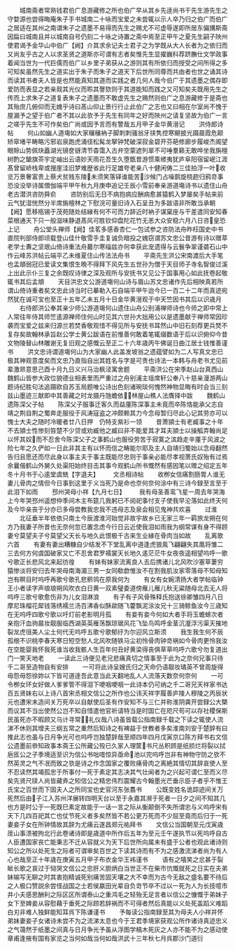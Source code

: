 <!-- { "loadSidebar": true } -->
　　城南斋者常熟钱君伯广息游藏修之所也伯广早从其乡先逹尚书干先生游先生之守婺源也尝得晦庵朱子手书城南二十咏而宝爱之未尝辄以示人卒乃归之伯广而伯广之居适在其州之南谓朱子之遗墨不易得而先生之赐尤不可虚辱遂即所居东偏搆斯斋因扁曰城南且并以城南自号仍刻二十咏之诗置之斋中焉至正甲午之夏先生嗣子陜州使君谒予金华山中伯广【阙】介其求余记夫士君子之为学既从大人长者为之依归而又尚友乎古之人以求圣贤之道斯亦可谓有志者矣惟先生显擢巍科荐跻膴仕文学政事着闻当世为一代巨儒而伯广以乡里子弟获从之游则其有所依归而授受之间所得之多可知矣虽然先生之道实出于朱子而朱子之道天下后世所同尊而共由者也世之诵其诗而读其书者夫人皆是也然能真知其道而实践之者几何人哉今伯广于其遗墨之偶存即爱防而表显之若亲觌其光仪而聆其謦欬则于其道能知而践之又可知矣夫既用先生之传而上求朱子之道复表朱子之遗墨而不敢虚先生之赐然则伯广之息游藏修于是斋也其殆庶几俯仰而无媿乎诗曰髙山仰止景行行止此伯广之志也又曰相在尔室尚不愧于屋漏予之望于伯广者不其以此欤予于先生有同年之好而陜州之请复坚故为伯广一言之嗟乎先生不可作矣伯广尚或因予言而有警哉五月甲子金华黄溍记
　　洪侍郎诗帖
　　何山如幽人道塲如大家穰穰衲子脚刺刺骚翁牙挟隽控寒飇披光蹑晨霞危颠矫窣堵平畴略污邪岩泉跑虎涌径松髯龙拏钟梵破深寂金碧开芬葩修廊步履峻杰阁望眼賖山势佩玦矗湖光镜奁谺清节杳霭入古弁空蒙遮列翠不可唾羣籁无敢哗坐我旃檀树酌之鎗旗茶宇定岫出云语妙天雨花吾生久堕甑昔游惯乘槎夷犹庐阜阳宿留岷江涯髙曾留峤栈卑或搜崖洼旧梦难歴省此行足雄夸老亲八十健闲俦二三佳拍浮一叶收览万景奢富贵上蔡犬贫贱东陵未须笑落铎谁能苦沙候门占噪鹊旋桡趂归鸦竒事恐没没举诗属僧伽端平甲午秋九月庚申追记壬辰小雪前奉亲游道塲诗书以遗住山舟老古潜洪咨防舜俞
　　咨防别后无日不病抱病应酬病愈甚猿鹤入梦屡矣手帖来前云气犹湿恍然分半席旃檀林之下慰浣可量旧诗入石呈丑为多跋语非所敢当承朝【阙】愿移瓶锡于茂苑随处结縁有何不可而力辞近时衲子谋窠座与干差遣同安知春菜根通天下只一般滋味静退髙风可胜钦仰盘陀花竹无恙大众安稳六月八日咨皇恐上记
　　舟公堂头禅师【阙】佳茗多感香杏仁一包试参之咨防法舟昨枉国史中书直院判部侍郎顷载登山佳什敬雪手圭复诚负暗投之媿窃谓苏文忠公昔游有诗以赠萃老学士夀之坚珉山倚诗重法舟蕞尔寒缁兹亦何幸获此宠遗得与云鬟争翠谨砻石山中作云峰苏洪帖云端平乙未维夏住山传法法舟书
　　平斋先生洪公宋南渡后大手笔也孟頫弱冠已爱读文集恨生晩不得拜下风先生五世孙为僧于天目师子寺名智俊过溪上出此示仆三复之余既叹诗律之深及观所与安抚书又见公于国事用心如此抚卷起敬辄书其后孟頫
　　天目洪忠文公游道塲何山诗与眉山苏文忠诸作先后相映真若所谓山倚诗重者矣文忠此诗当时已摹勒入石自端平甲午迨今已一百二十二年而真迹宛然犹在诚可宝也至正十五年乙未五月十日金华黄溍观于中天竺因书其后以识歳月
　　右侍郎洪公奉其亲少师公游道塲何山遗住山舟公别浦禅师诗也今师之即中常上人常往年侍其师竺逺源禅师住何山时见其六世孙大拙用公以是遗墨献于禅师常因珍袭而宝爱之兹来归源兰若焚香敬观惜不得见所与安抚书耳然山中旧石刻荐更兵燹不复存矣故翰林承旨赵公学士黄公跋语在前惟善何敢着笔辄缀数语于后以识俯仰今昔文物陵替山林雕谢无复旧观之感慨云至正二十六年歳丙午佛诞日曲江居士钱惟善谨书
　　洪文忠诗谓道塲何山为大家幽人此盖发坡翁之遗蕴譬如为二人写真文忠已极其神观意度矣而文忠乃直指自出其姓名与字是可贵也诗法一本韩与舟老书尤见前辈激昻意思己酉十月九日义兴马治枫泾寓舍题
　　平斋洪公在宋季赵山台真西山魏鹤山皆参大政位貌德业相表里而严重过之舟别浦主瑶席轩公奉八十慈亲漫游两山题诗纪胜句法追蹑欧自苏玉局题唯公诗出色刻诸琬琰何愧然神物显晦有时会当三刻兹山墨迹三献即中其善藏之时龙摄丹虺蟾依林屋山樵人法膺择中跋
　　魏鹤山遗陈深父子帖
　　陈深父子服事迁客久而益厪陈深事主未竟而卒陈恪能承父志自靖之荆自荆之蜀奔走服役于风涛寇盗之冲颇赖其力今念母暂归尽此心记其劳亦可以愧士大夫之随时冷暖者廿八日押　仍特支紫衫一领
　　昔萧頴士有老臧事之十年不去頴士性惨刻笞楚不少贷或劝臧他之臧曰非不能爱其才耳夫頴士以操觚弄翰尚足以怀其奴而不忍舍今陈深父子之事鹤山也服役劳苦于寂寞之滨趋走辛厪于风波之险七年之久俨如一日此非其主有以怀而信之畴能尔耶及主人自靖归蜀始以念母翻然告归且愿还而尽此身以事主夫于事主既能尽忠则于事亲必能尽孝视萧氏奴殆有过焉余曩偕鹤山外舅久处渠阳始终目击其事今观鹤山所书慨然有感因笔以赠之绍定五年冬十月书于心逺堂虞兟【字退夫】
　　文丞相诗帖
　　收栁女信痛割肠胃人谁无妻儿骨肉之情但今日事到这里于义当死乃是命也奈何奈何涂中有三诗今録至言至于此泪下如雨
　　邳州哭母小祥【九月七日】
　　我有母圣善鸾飞星一周去年哭海上今年哭邳州遥想仲季间木主布筵几我躬已不阅祀事付支子使我早沦落如此终天何及今毕亲丧于分亦已多母尝教我忠我不违母志及泉会相见鬼神共欢喜
　　过淮
　　北征垂半年依依只南土今辰渡淮河始觉非故宇故乡已无家三年一羁旅龙朔在何方乃我妻子所昔也无奈何忽已置念虑今行日云近使我泪如雨我为纲常谋有身不得顾妻兮莫望夫子兮莫望父天长与地久此恨极千古来生业縁在骨肉当如故
　　乱离歌六首
　　有妻有妻出糟糠自少结发不下堂乱离中道逢虎狼鳯飞翩翩失其凰将雏二三去何方何虞国破家又亡不忍舍君罗襦裳天长地久逺茫茫牛女夜夜遥相望呜呼一歌兮歌正长悲风北来起彷徨
　　有妹有妹家流离良人去后携诸儿北风吹沙塞草萋穷猿惨淡将安归去年哭母南海湄三男一女同欷歔惟汝不在割我肌汝家零落母不知母知岂有瞑目时呜呼再歌兮歌孔悲鹡鸰在原我何为
　　有女有女婉清扬大者学帖临钟王小者读字声琅琅朔风吹衣白日黄一双素璧委道傍雁儿雁儿秋无粱随母北去无人将呜呼三歌兮歌愈伤非为儿女泪淋浪
　　有子有子风骨殊释氏抱送徐卿雏四月八日摩尼珠榴花犀钱落绣襦兰汤百沸香似酥歘随飞藿飘泥涂汝兄十三骑鲸鱼汝今三歳知在无呜呼四歌兮歌以吁灯前老影明月孤
　　有妾有妾今何如大者手将玉蟾蜍次者亲抱汗血驹晨妆靓服临西湖英英雁荡飘琼琚风花飞坠鸟鸣呼金茎沆瀣浮污渠天摧地裂龙虎徂美人尘土何代无呜呼五歌兮歌郁纡为尔迎风立斯须
　　我生我生何不辰孤根不识桃李春天寒日短空愁人北风吹随铁马尘初怜骨肉钟竒祸如今骨肉更怜我汝在空能婴我怀我死谁当收我骸人生百年何丑好黄梁得丧俱草草呜呼六歌兮勿复道出门一笑天地老
　　一读此三诗便见老兄悲痛真切之情事至于此为之奈何兄事只待千二哥至造物自有安排
　　一可将此诗呈嫂氏归之天命仍语靓妆璚英不曾周旋得毋怨毋怨徐妳以下皆可道逹吾此意当此天翻地乱人人流落天数奈何奈何
　　一可令栁女环女好做人爹爹管不得泪下哽咽哽咽一此诗本仍可纳之千二哥兄天祥家书达百五贤妹右以上诗八首宋丞相文信公之所作也公讳天祥字履善庐陵人穆陵之丙辰状元也遭宋末造间关万死卒以自献使后圣有作安知不与三仁并称淮阴龚开尝録公大槩而议其不当出使然公岂不知自惜遣他官祈请特当是时国亡在咫尺苟可以存社稷保斯民虽死亦不暇顾又乌计寻常礼仪哉八诗虽皆载公指南録千载之下读之辄使人流涕不休则其增夫三纲五常之重然后知诗之有裨益于世教者多矣淮南刘安于楚辞有曰推此志也虽与日月争光可也呜呼岂独楚辞哉至顺四年四月戊寅京口陈方拜书右文信公遗墨前叅知政事本斋王公所藏公殁已久家人理筐书尺丛积顾是纸损烂将裂以拭巵匜公之子季境适至识为信公书咄唶惊异亟命池以完呜呼岂非有神物守防之欤不然英灵之气不冺而致之欤是诗之作念国家之覆败痛骨肉之离絶其情切其辞哀使人至不忍读然其竭孤忠于所事付一死于素定其志决其气壮闻者为之兴起可谓仁至而义尽矣先贤尺牍人尚皆藏弆之矧信公之精忠伟烈震耀古今翰墨光芒垂示臣子者乎不惟王氏宝之百世而下固夫人之所同宝也史官河东张翥书
　　公既变姓名诡踪迹间关万死然后由子江入苏州洋展转四明天台以至于永嘉其濒于死者一日夕之间不知其几也方是时公于一死既巳素定故能于一话一言之际从衡颠倒不失所谓忠与义呜呼宋有天下几四百祀其亡也仗节死义者多矣然皆不若公更万死而不少屈至竟而后归于一死妻妾子女在所钟情故其辞为尤痛云遂昌郑元祐拜书
　　文信公当国朝至元戊寅歳厓山事溃被拘北行此卷诸诗即是歳道中所作后五年为至元壬午遂执节以死呜呼自古人臣遭国家丧亡能秉志不迁从容就义为天下后世所向属未有盛于公者也观此诸诗则知公之所以处死生之际者可谓审矣百世之下读其诗而有不为之感激流涕者尚为有人心也哉至正十年歳在庚寅五月甲子布衣金华王袆谨书
　　语有之嘻笑之忿甚于裂眦长歌之哀过于恸哭文信公之忠肝义胆炳白当世正不在柴市忼慨就死之日实在夫弟妹输写无聊之时其衷抱精诚死别痛苦固天壤之大不幸而为古今无敌之盛名要不待后之人极口赞説余尝怪战国之士若侯嬴田光辈自负竒节卒不过以一死为人为长技噫市井小夫感恩酬利之际区区所谓泰山之重鸿毛之轻殆无足言者以信公之慷慨于弟妹子女下至婢妾从容慰藉于垂死之际顾若辞祸而不可得者然后真能以义处死盖蹈义难蹈白刃非难人独鲜能知耳呉下陈谦谨书
　　予每读公指南録至其为母夫人小祥并怀弟妹妻妾子女诸诗未尝不为之流涕太息也今于王君季境家获观公所作诸诗真迹忠义之气蔼然于纸墨之间真与日月争光予虽从浮图学槁木死灰之人亦不能不为之感动使章甫逢掖有国有家览之当何如哉当何如哉洪武十三年秋七月呉郡沙门道衍

